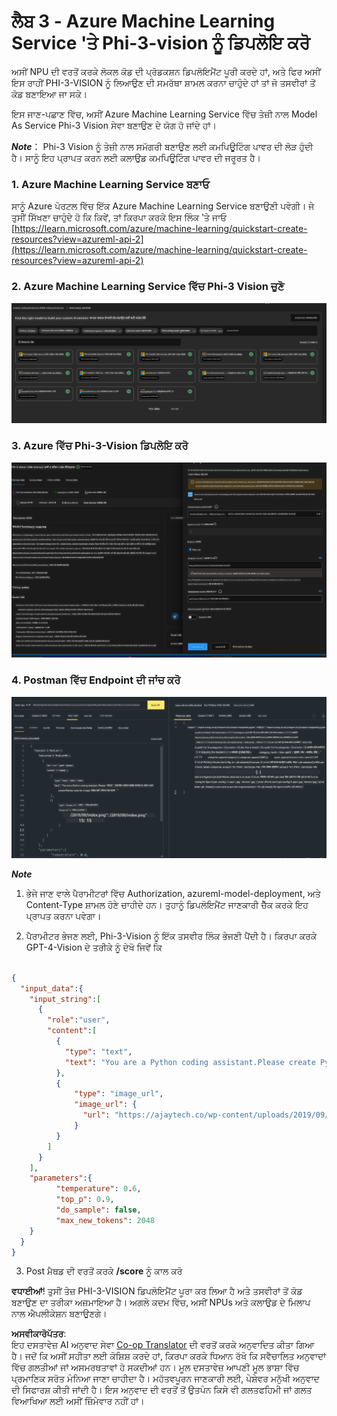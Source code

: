 <!--
CO_OP_TRANSLATOR_METADATA:
{
  "original_hash": "20cb4e6ac1686248e8be913ccf6c2bc2",
  "translation_date": "2025-07-17T04:32:40+00:00",
  "source_file": "md/02.Application/02.Code/Phi3/VSCodeExt/HOL/Apple/03.DeployPhi3VisionOnAzure.md",
  "language_code": "pa"
}
-->
# **ਲੈਬ 3 - Azure Machine Learning Service 'ਤੇ Phi-3-vision ਨੂੰ ਡਿਪਲੋਇ ਕਰੋ**

ਅਸੀਂ NPU ਦੀ ਵਰਤੋਂ ਕਰਕੇ ਲੋਕਲ ਕੋਡ ਦੀ ਪ੍ਰੋਡਕਸ਼ਨ ਡਿਪਲੋਇਮੈਂਟ ਪੂਰੀ ਕਰਦੇ ਹਾਂ, ਅਤੇ ਫਿਰ ਅਸੀਂ ਇਸ ਰਾਹੀਂ PHI-3-VISION ਨੂੰ ਲਿਆਉਣ ਦੀ ਸਮਰੱਥਾ ਸ਼ਾਮਲ ਕਰਨਾ ਚਾਹੁੰਦੇ ਹਾਂ ਤਾਂ ਜੋ ਤਸਵੀਰਾਂ ਤੋਂ ਕੋਡ ਬਣਾਇਆ ਜਾ ਸਕੇ।

ਇਸ ਜਾਣ-ਪਛਾਣ ਵਿੱਚ, ਅਸੀਂ Azure Machine Learning Service ਵਿੱਚ ਤੇਜ਼ੀ ਨਾਲ Model As Service Phi-3 Vision ਸੇਵਾ ਬਣਾਉਣ ਦੇ ਯੋਗ ਹੋ ਜਾਂਦੇ ਹਾਂ।

***Note***： Phi-3 Vision ਨੂੰ ਤੇਜ਼ੀ ਨਾਲ ਸਮੱਗਰੀ ਬਣਾਉਣ ਲਈ ਕਮਪਿਊਟਿੰਗ ਪਾਵਰ ਦੀ ਲੋੜ ਹੁੰਦੀ ਹੈ। ਸਾਨੂੰ ਇਹ ਪ੍ਰਾਪਤ ਕਰਨ ਲਈ ਕਲਾਉਡ ਕਮਪਿਊਟਿੰਗ ਪਾਵਰ ਦੀ ਜਰੂਰਤ ਹੈ।


### **1. Azure Machine Learning Service ਬਣਾਓ**

ਸਾਨੂੰ Azure ਪੋਰਟਲ ਵਿੱਚ ਇੱਕ Azure Machine Learning Service ਬਣਾਉਣੀ ਪਵੇਗੀ। ਜੇ ਤੁਸੀਂ ਸਿੱਖਣਾ ਚਾਹੁੰਦੇ ਹੋ ਕਿ ਕਿਵੇਂ, ਤਾਂ ਕਿਰਪਾ ਕਰਕੇ ਇਸ ਲਿੰਕ 'ਤੇ ਜਾਓ [https://learn.microsoft.com/azure/machine-learning/quickstart-create-resources?view=azureml-api-2](https://learn.microsoft.com/azure/machine-learning/quickstart-create-resources?view=azureml-api-2)


### **2. Azure Machine Learning Service ਵਿੱਚ Phi-3 Vision ਚੁਣੋ**

![Catalog](../../../../../../../../../translated_images/vison_catalog.f979823d5bde8aef2c37a3a9686f6c5d0c521f93730447798ea6fb580091443f.pa.png)


### **3. Azure ਵਿੱਚ Phi-3-Vision ਡਿਪਲੋਇ ਕਰੋ**


![Deploy](../../../../../../../../../translated_images/vision_deploy.a8114ccd849a957272bf30959bdef166b21a0fac4c4f0129dab0106b97104772.pa.png)


### **4. Postman ਵਿੱਚ Endpoint ਦੀ ਜਾਂਚ ਕਰੋ**


![Test](../../../../../../../../../translated_images/vision_test.0b9c1b1d414131d03398c88fc1b79d839e7946c2ae5c9fd170a2894c271e2993.pa.png)


***Note***

1. ਭੇਜੇ ਜਾਣ ਵਾਲੇ ਪੈਰਾਮੀਟਰਾਂ ਵਿੱਚ Authorization, azureml-model-deployment, ਅਤੇ Content-Type ਸ਼ਾਮਲ ਹੋਣੇ ਚਾਹੀਦੇ ਹਨ। ਤੁਹਾਨੂੰ ਡਿਪਲੋਇਮੈਂਟ ਜਾਣਕਾਰੀ ਚੈੱਕ ਕਰਕੇ ਇਹ ਪ੍ਰਾਪਤ ਕਰਨਾ ਪਵੇਗਾ।

2. ਪੈਰਾਮੀਟਰ ਭੇਜਣ ਲਈ, Phi-3-Vision ਨੂੰ ਇੱਕ ਤਸਵੀਰ ਲਿੰਕ ਭੇਜਣੀ ਪੈਂਦੀ ਹੈ। ਕਿਰਪਾ ਕਰਕੇ GPT-4-Vision ਦੇ ਤਰੀਕੇ ਨੂੰ ਦੇਖੋ ਜਿਵੇਂ ਕਿ

```json

{
  "input_data":{
    "input_string":[
      {
        "role":"user",
        "content":[ 
          {
            "type": "text",
            "text": "You are a Python coding assistant.Please create Python code for image "
          },
          {
              "type": "image_url",
              "image_url": {
                "url": "https://ajaytech.co/wp-content/uploads/2019/09/index.png"
              }
          }
        ]
      }
    ],
    "parameters":{
          "temperature": 0.6,
          "top_p": 0.9,
          "do_sample": false,
          "max_new_tokens": 2048
    }
  }
}

```

3. Post ਮੈਥਡ ਦੀ ਵਰਤੋਂ ਕਰਕੇ **/score** ਨੂੰ ਕਾਲ ਕਰੋ

**ਵਧਾਈਆਂ**! ਤੁਸੀਂ ਤੇਜ਼ PHI-3-VISION ਡਿਪਲੋਇਮੈਂਟ ਪੂਰਾ ਕਰ ਲਿਆ ਹੈ ਅਤੇ ਤਸਵੀਰਾਂ ਤੋਂ ਕੋਡ ਬਣਾਉਣ ਦਾ ਤਰੀਕਾ ਅਜ਼ਮਾਇਆ ਹੈ। ਅਗਲੇ ਕਦਮ ਵਿੱਚ, ਅਸੀਂ NPUs ਅਤੇ ਕਲਾਉਡ ਦੇ ਮਿਲਾਪ ਨਾਲ ਐਪਲੀਕੇਸ਼ਨ ਬਣਾਉਣਗੇ।

**ਅਸਵੀਕਾਰੋਪੱਤਰ**:  
ਇਹ ਦਸਤਾਵੇਜ਼ AI ਅਨੁਵਾਦ ਸੇਵਾ [Co-op Translator](https://github.com/Azure/co-op-translator) ਦੀ ਵਰਤੋਂ ਕਰਕੇ ਅਨੁਵਾਦਿਤ ਕੀਤਾ ਗਿਆ ਹੈ। ਜਦੋਂ ਕਿ ਅਸੀਂ ਸਹੀਤਾ ਲਈ ਕੋਸ਼ਿਸ਼ ਕਰਦੇ ਹਾਂ, ਕਿਰਪਾ ਕਰਕੇ ਧਿਆਨ ਰੱਖੋ ਕਿ ਸਵੈਚਾਲਿਤ ਅਨੁਵਾਦਾਂ ਵਿੱਚ ਗਲਤੀਆਂ ਜਾਂ ਅਸਮਰਥਤਾਵਾਂ ਹੋ ਸਕਦੀਆਂ ਹਨ। ਮੂਲ ਦਸਤਾਵੇਜ਼ ਆਪਣੀ ਮੂਲ ਭਾਸ਼ਾ ਵਿੱਚ ਪ੍ਰਮਾਣਿਕ ਸਰੋਤ ਮੰਨਿਆ ਜਾਣਾ ਚਾਹੀਦਾ ਹੈ। ਮਹੱਤਵਪੂਰਨ ਜਾਣਕਾਰੀ ਲਈ, ਪੇਸ਼ੇਵਰ ਮਨੁੱਖੀ ਅਨੁਵਾਦ ਦੀ ਸਿਫਾਰਸ਼ ਕੀਤੀ ਜਾਂਦੀ ਹੈ। ਇਸ ਅਨੁਵਾਦ ਦੀ ਵਰਤੋਂ ਤੋਂ ਉਤਪੰਨ ਕਿਸੇ ਵੀ ਗਲਤਫਹਿਮੀ ਜਾਂ ਗਲਤ ਵਿਆਖਿਆ ਲਈ ਅਸੀਂ ਜ਼ਿੰਮੇਵਾਰ ਨਹੀਂ ਹਾਂ।